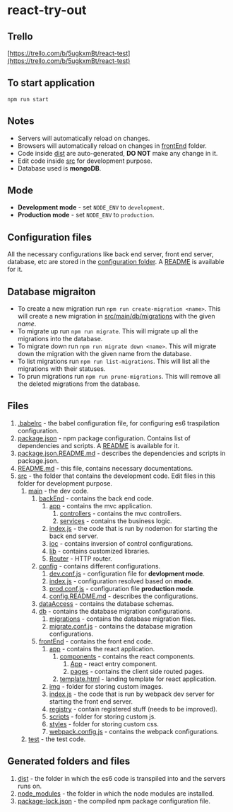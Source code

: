 # react-try-out
## Trello
[https://trello.com/b/5ugkxmBt/react-test](https://trello.com/b/5ugkxmBt/react-test)
## To start application
`npm run start`
## Notes
- Servers will automatically reload on changes.
- Browsers will automatically reload on changes in [frontEnd](src/main/frontEnd) folder.
- Code inside [dist](dist) are auto-generated, **DO NOT** make any change in it.
- Edit code inside [src](src) for development purpose.
- Database used is **mongoDB**.
## Mode
- **Development mode** - set `NODE_ENV` to `development`.
- **Production mode** - set `NODE_ENV` to `production`.
## Configuration files
All the necessary configurations like back end server, front end server, database, etc are stored in the [configuration folder](src/main/config). A [README](src/main/config/config.README.md) is available for it.
## Database migraiton
- To create a new migration run `npm run create-migration <name>`. This will create a new migration in [src/main/db/migrations](src/main/db/migrations) with the given _name_.
- To migrate up run `npm run migrate`. This will migrate up all the migrations into the database.
- To migrate down run `npm run migrate down <name>`. This will migrate down the migration with the given name from the database.
- To list migrations run `npm run list-migrations`. This will list all the migrations with their statuses.
- To prun migrations run `npm run prune-migrations`. This will remove all the deleted migrations from the database.
## Files
1. [.babelrc](.babelrc) - the babel configuration file, for configuring es6 traspilation configuration.
1. [package.json](package.json) - npm package configuration. Contains list of dependencies and scripts. A [README](package.json.README.md) is available for it.
1. [package.json.README.md](package.json.README.md) - describes the dependencies and scripts in package.json.
1. [README.md](README.md) - this file, contains necessary documentations.
1. [src](src) - the folder that contains the development code. Edit files in this folder for development purpose.
    1. [main](src/main) - the dev code.
        1. [backEnd](src/main/backEnd) - contains the back end code.
            1. [app](src/main/backEnd/app) - contains the mvc application.
                1. [controllers](src/main/backEnd/app/controllers) - contains the mvc controllers.
                1. [services](src/main/backEnd/app/services) - contains the business logic.
            1. [index.js](src/main/backEnd/index.js) - the code that is run by nodemon for starting the back end server.
            1. [ioc](src/main/backEnd/ioc) - contains inversion of control configurations.
            1. [lib](src/main/backEnd/lib) - contains customized libraries.
            1. [Router](src/main/backEnd/router.js) - HTTP router.
        1. [config](src/main/config) - contains different configurations.
            1. [dev.conf.js](src/main/config/dev.conf.js) - configuration file for **devlopment mode**.
            1. [index.js](src/main/config/index.js) - configuration resolved based on **mode**.
            1. [prod.conf.js](src/main/config/prod.conf.js) - configuration file **production mode**.
            1. [config.README.md](src/main/config/config.README.md) - describes the configurations.
        1. [dataAccess](src/main/dataAccess) - contains the database schemas.
        1. [db](src/main/db) - contains the database migration configurations.
            1. [migrations](src/main/db/migrations) - contains the database migration files.
            1. [migrate.conf.js](src/main/db/migrate.conf.js) - contains the database migration configurations.
        1. [frontEnd](src/main/frontEnd) - contains the front end code.
            1. [app](src/main/frontEnd/app) - contains the react application.
                1. [components](src/main/frontEnd/app/components) - contains the react components.
                    1. [App](src/main/frontEnd/app/components/app.js) - react entry component.
                    1. [pages](src/main/frontEnd/app/components/pages) - contains the client side routed pages.
                1. [template.html](src/main/frontEnd/app/template.html) - landing template for react application.
            1. [img](src/main/frontEnd/img) - folder for storing custom images.
            1. [index.js](src/main/frontEnd/index.js) - the code that is run by webpack dev server for starting the front end server.
            1. [registry](src/main/frontEnd/registry) - contain registered stuff (needs to be improved).
            1. [scripts](src/main/frontEnd/scripts) - folder for storing custom js.
            1. [styles](src/main/frontEnd/styles) - folder for storing custom css.
            1. [webpack.config.js](src/main/frontEnd/webpack.config.js) - contains the webpack configurations.
    1. [test](src/test) - the test code.
## Generated folders and files
1. [dist](dist) - the folder in which the es6 code is transpiled into and the servers runs on.
1. [node_modules](node_modules) - the folder in which the node modules are installed.
1. [package-lock.json](package-lock.json) - the compiled npm package configuration file.